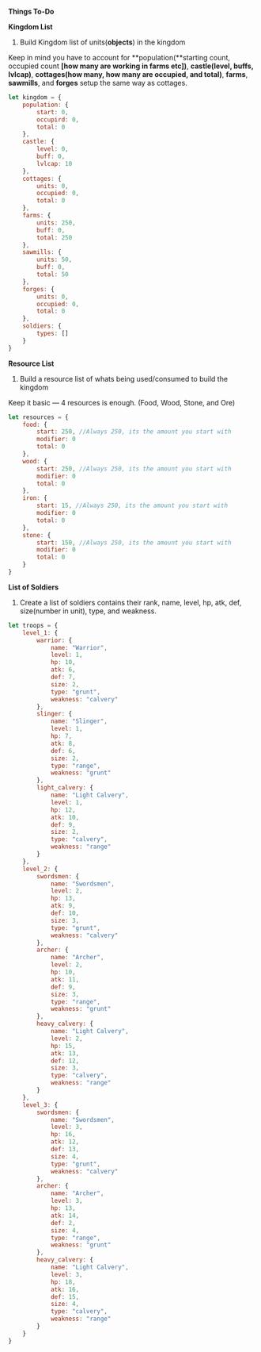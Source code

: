 **Things To-Do**



**Kingdom List**

1. Build Kingdom list of units(**objects**) in the kingdom

Keep in mind you have to account for **population(**starting count, occupied count **[**how many are working in farms etc**])**, **castle(**level, buffs, lvlcap**)**, **cottages(**how many, how many are occupied, and total**)**, **farms**, **sawmills**, and **forges** setup the same way as cottages.



```js
let kingdom = {
    population: {
        start: 0,
        occupird: 0,
        total: 0
    },
    castle: {
        level: 0,
        buff: 0,
        lvlcap: 10
    },
    cottages: {
        units: 0,
        occupied: 0,
        total: 0
    },
    farms: {
        units: 250,
        buff: 0,
        total: 250
    },
    sawmills: {
        units: 50,
        buff: 0,
        total: 50
    },
    forges: {
        units: 0,
        occupied: 0,
        total: 0
    },
    soldiers: {
        types: []
    }
}
```



**Resource List**

1. Build a resource list of whats being used/consumed to build the kingdom

Keep it basic — 4 resources is enough. (Food, Wood, Stone, and Ore)



```js
let resources = {
    food: {
        start: 250, //Always 250, its the amount you start with
        modifier: 0
        total: 0
    },
    wood: {
        start: 250, //Always 250, its the amount you start with
        modifier: 0
        total: 0
    },
    iron: {
        start: 15, //Always 250, its the amount you start with
        modifier: 0
        total: 0
    },
    stone: {
        start: 150, //Always 250, its the amount you start with
        modifier: 0
        total: 0
    }
}
```



**List of Soldiers**

1. Create a list of soldiers contains their rank, name, level, hp, atk, def, size(number in unit), type, and weakness.

```js
let troops = {
    level_1: {
        warrior: {
            name: "Warrior",
            level: 1,
            hp: 10,
            atk: 6,
            def: 7,
            size: 2,
            type: "grunt",
            weakness: "calvery"
        },
        slinger: {
            name: "Slinger",
            level: 1,
            hp: 7,
            atk: 8,
            def: 6,
            size: 2,
            type: "range",
            weakness: "grunt"
        },
        light_calvery: {
            name: "Light Calvery",
            level: 1,
            hp: 12,
            atk: 10,
            def: 9,
            size: 2,
            type: "calvery",
            weakness: "range"
        }
    },
    level_2: {
        swordsmen: {
            name: "Swordsmen",
            level: 2,
            hp: 13,
            atk: 9,
            def: 10,
            size: 3,
            type: "grunt",
            weakness: "calvery"
        },
        archer: {
            name: "Archer",
            level: 2,
            hp: 10,
            atk: 11,
            def: 9,
            size: 3,
            type: "range",
            weakness: "grunt"
        },
        heavy_calvery: {
            name: "Light Calvery",
            level: 2,
            hp: 15,
            atk: 13,
            def: 12,
            size: 3,
            type: "calvery",
            weakness: "range"
        }
    },
    level_3: {
        swordsmen: {
            name: "Swordsmen",
            level: 3,
            hp: 16,
            atk: 12,
            def: 13,
            size: 4,
            type: "grunt",
            weakness: "calvery"
        },
        archer: {
            name: "Archer",
            level: 3,
            hp: 13,
            atk: 14,
            def: 2,
            size: 4,
            type: "range",
            weakness: "grunt"
        },
        heavy_calvery: {
            name: "Light Calvery",
            level: 3,
            hp: 18,
            atk: 16,
            def: 15,
            size: 4,
            type: "calvery",
            weakness: "range"
        }
    }
}
```
